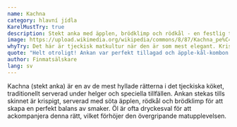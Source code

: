 ```yaml
---
name: Kachna
category: hlavní jídla
KarelMustTry: true
description: Stekt anka med äpplen, brödklimp och rödkål - en festlig tjeckisk klassiker
image: https://upload.wikimedia.org/wikipedia/commons/8/87/Kachna_pe%C4%8Den%C3%A1_s_jablky%2C_knedl%C3%ADk_a_zel%C3%AD_-_detail_20.jpg
whyTry: Det här är tjeckisk matkultur när den är som mest elegant. Krispigskinnad stekt anka med mört kött, serverad med söta äpplen och rödkål. Ofta reserverad för jul och särskilda firanden, det är rätten som visar att tjeckisk mat kan vara raffinerad.
quote: "Helt otroligt! Ankan var perfekt tillagad och äpple-kål-kombon var en uppenbarelse."
author: Finmatsälskare
lang: sv
---
```


Kachna (stekt anka) är en av de mest hyllade rätterna i det tjeckiska köket, traditionellt serverad under helger och speciella tillfällen. Ankan stekas tills skinnet är krispigt, serverad med söta äpplen, rödkål och brödklimp för att skapa en perfekt balans av smaker. Öl är ofta dryckesval för att ackompanjera denna rätt, vilket förhöjer den övergripande matupplevelsen.